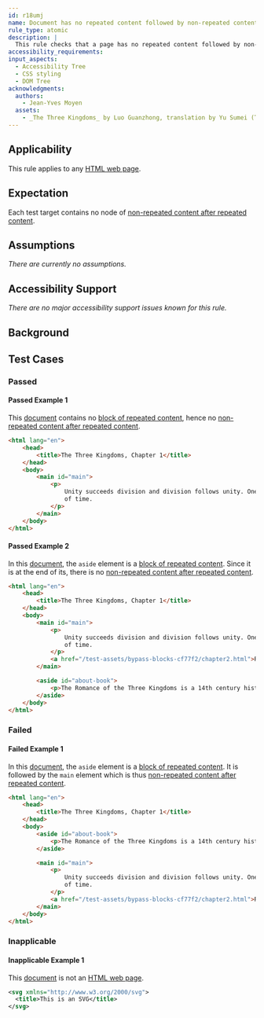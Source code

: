 ```yaml
---
id: r18umj
name: Document has no repeated content followed by non-repeated content
rule_type: atomic
description: |
  This rule checks that a page has no repeated content followed by non-repeated content.
accessibility_requirements:
input_aspects:
  - Accessibility Tree
  - CSS styling
  - DOM Tree
acknowledgments:
  authors:
    - Jean-Yves Moyen
  assets:
    - _The Three Kingdoms_ by Luo Guanzhong, translation by Yu Sumei (Tuttle publishing, 2014, ISBN 9780804843935)
---
```


## Applicability

This rule applies to any [HTML web page][].

## Expectation

Each test target contains no node of [non-repeated content after repeated content][].

## Assumptions

_There are currently no assumptions._

## Accessibility Support

_There are no major accessibility support issues known for this rule._

## Background

## Test Cases

### Passed

#### Passed Example 1

This [document][] contains no [block of repeated content][], hence no [non-repeated content after repeated content][].

```html
<html lang="en">
	<head>
		<title>The Three Kingdoms, Chapter 1</title>
	</head>
	<body>
		<main id="main">
			<p>
				Unity succeeds division and division follows unity. One is bound to be replaced by the other after a long span
				of time.
			</p>
		</main>
	</body>
</html>
```

#### Passed Example 2

In this [document][], the `aside` element is a [block of repeated content][]. Since it is at the end of its, there is no [non-repeated content after repeated content][].

```html
<html lang="en">
	<head>
		<title>The Three Kingdoms, Chapter 1</title>
	</head>
	<body>
		<main id="main">
			<p>
				Unity succeeds division and division follows unity. One is bound to be replaced by the other after a long span
				of time.
			</p>
			<a href="/test-assets/bypass-blocks-cf77f2/chapter2.html">Read Chapter 2</a>
		</main>

		<aside id="about-book">
			<p>The Romance of the Three Kingdoms is a 14th century historical novel.</p>
		</aside>
	</body>
</html>
```

### Failed

#### Failed Example 1

In this [document][], the `aside` element is a [block of repeated content][]. It is followed by the `main` element which is thus [non-repeated content after repeated content][].

```html
<html lang="en">
	<head>
		<title>The Three Kingdoms, Chapter 1</title>
	</head>
	<body>
		<aside id="about-book">
			<p>The Romance of the Three Kingdoms is a 14th century historical novel.</p>
		</aside>

		<main id="main">
			<p>
				Unity succeeds division and division follows unity. One is bound to be replaced by the other after a long span
				of time.
			</p>
			<a href="/test-assets/bypass-blocks-cf77f2/chapter2.html">Read Chapter 2</a>
		</main>
	</body>
</html>
```

### Inapplicable

#### Inapplicable Example 1

This [document][] is not an [HTML web page][].

```svg
<svg xmlns="http://www.w3.org/2000/svg">
  <title>This is an SVG</title>
</svg>
```

[block of repeated content]: #block-of-repeated-content 'Definition of Block of Repeated Content'
[document]: https://dom.spec.whatwg.org/#concept-document 'DOM definition of Document'
[html web page]: #web-page-html 'Definition of Web Page (HTML)'
[non-repeated content after repeated content]: #non-repeated-content 'Definition of Non-Repeated Content After Repeated Content'
